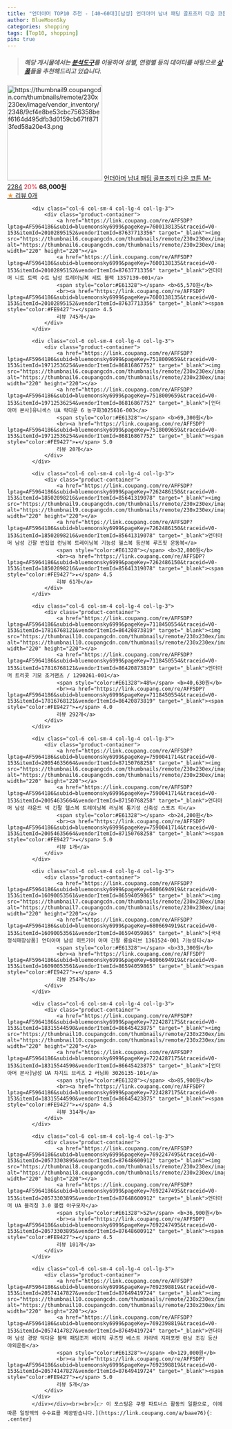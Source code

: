 ```yaml
---
title: "언더아머 TOP10 추천 - [40~60대][남성] 언더아머 남녀 패딩 골프조끼 다운 코튼 M-2284"
author: BlueMoonSky
categories: shopping
tags: [Top10, shopping]
pin: true
---
```


> ##### 해당 게시물에서는 [**분석도구**](https://itemscout.io/)를 이용하여 **성별**, **연령별** 등의 데이터를 바탕으로 [**상품**](https://link.coupang.com/a/baae76)들을 추천해드리고 있습니다.
<div class="container"><div class="row">
            <div class="col-6 col-sm-4 col-lg-4 col-lg-3">
                <div class="product-container">
                    <a href="https://link.coupang.com/re/AFFSDP?lptag=AF5964186&subid=bluemoonsky6999&pageKey=6969433748&traceid=V0-153&itemId=16995530515&vendorItemId=84171676151" target="_blank"><img src="https://thumbnail9.coupangcdn.com/thumbnails/remote/230x230ex/image/vendor_inventory/2348/9cf4e8be53cbc756358bef6164d495dfb3d0159cb671f8713fed58a20e43.png" alt="https://thumbnail9.coupangcdn.com/thumbnails/remote/230x230ex/image/vendor_inventory/2348/9cf4e8be53cbc756358bef6164d495dfb3d0159cb671f8713fed58a20e43.png" width="220" height="220"></a>
                    <a href="https://link.coupang.com/re/AFFSDP?lptag=AF5964186&subid=bluemoonsky6999&pageKey=6969433748&traceid=V0-153&itemId=16995530515&vendorItemId=84171676151" target="_blank">언더아머 남녀 패딩 골프조끼 다운 코튼 M-2284</a>
                    <span style="color:#E61328">20%</span> <b>68,000원</b>
                    <br><a href="https://link.coupang.com/re/AFFSDP?lptag=AF5964186&subid=bluemoonsky6999&pageKey=6969433748&traceid=V0-153&itemId=16995530515&vendorItemId=84171676151" target="_blank"><span style="color:#FE9427">★</span> 
                    리뷰 0개</a>
                </div>
            </div>
            
            <div class="col-6 col-sm-4 col-lg-4 col-lg-3">
                <div class="product-container">
                    <a href="https://link.coupang.com/re/AFFSDP?lptag=AF5964186&subid=bluemoonsky6999&pageKey=7600138135&traceid=V0-153&itemId=20102895152&vendorItemId=87637713356" target="_blank"><img src="https://thumbnail6.coupangcdn.com/thumbnails/remote/230x230ex/image/vendor_inventory/a683/0da46520f784a46c9b0c1e76841ceacb80a741f2e5645e1a5bdfac6e5e76.jpg" alt="https://thumbnail6.coupangcdn.com/thumbnails/remote/230x230ex/image/vendor_inventory/a683/0da46520f784a46c9b0c1e76841ceacb80a741f2e5645e1a5bdfac6e5e76.jpg" width="220" height="220"></a>
                    <a href="https://link.coupang.com/re/AFFSDP?lptag=AF5964186&subid=bluemoonsky6999&pageKey=7600138135&traceid=V0-153&itemId=20102895152&vendorItemId=87637713356" target="_blank">언더아머 니트 트랙 수트 남성 트레이닝복 세트 블랙 1357139-001</a>
                    <span style="color:#E61328"></span> <b>65,570원</b>
                    <br><a href="https://link.coupang.com/re/AFFSDP?lptag=AF5964186&subid=bluemoonsky6999&pageKey=7600138135&traceid=V0-153&itemId=20102895152&vendorItemId=87637713356" target="_blank"><span style="color:#FE9427">★</span> 4.5
                    리뷰 745개</a>
                </div>
            </div>
            
            <div class="col-6 col-sm-4 col-lg-4 col-lg-3">
                <div class="product-container">
                    <a href="https://link.coupang.com/re/AFFSDP?lptag=AF5964186&subid=bluemoonsky6999&pageKey=7518009659&traceid=V0-153&itemId=19712536254&vendorItemId=86816867752" target="_blank"><img src="https://thumbnail6.coupangcdn.com/thumbnails/remote/230x230ex/image/vendor_inventory/ffe9/3bda8dd718c9b6bed86cbf8eaaf8d6ef8f498649111ff8c3bbf7f2bada8b.jpg" alt="https://thumbnail6.coupangcdn.com/thumbnails/remote/230x230ex/image/vendor_inventory/ffe9/3bda8dd718c9b6bed86cbf8eaaf8d6ef8f498649111ff8c3bbf7f2bada8b.jpg" width="220" height="220"></a>
                    <a href="https://link.coupang.com/re/AFFSDP?lptag=AF5964186&subid=bluemoonsky6999&pageKey=7518009659&traceid=V0-153&itemId=19712536254&vendorItemId=86816867752" target="_blank">[언더아머 본사]유니섹스 UA 락다운 6 농구화3025616-003</a>
                    <span style="color:#E61328"></span> <b>69,300원</b>
                    <br><a href="https://link.coupang.com/re/AFFSDP?lptag=AF5964186&subid=bluemoonsky6999&pageKey=7518009659&traceid=V0-153&itemId=19712536254&vendorItemId=86816867752" target="_blank"><span style="color:#FE9427">★</span> 5.0
                    리뷰 20개</a>
                </div>
            </div>
            
            <div class="col-6 col-sm-4 col-lg-4 col-lg-3">
                <div class="product-container">
                    <a href="https://link.coupang.com/re/AFFSDP?lptag=AF5964186&subid=bluemoonsky6999&pageKey=7262486150&traceid=V0-153&itemId=18502098216&vendorItemId=85641319078" target="_blank"><img src="https://thumbnail9.coupangcdn.com/thumbnails/remote/230x230ex/image/vendor_inventory/7ddc/5344bb703b2e7585df7b2b490ff11fd409f946187b3677c28fd70c0946ab.png" alt="https://thumbnail9.coupangcdn.com/thumbnails/remote/230x230ex/image/vendor_inventory/7ddc/5344bb703b2e7585df7b2b490ff11fd409f946187b3677c28fd70c0946ab.png" width="220" height="220"></a>
                    <a href="https://link.coupang.com/re/AFFSDP?lptag=AF5964186&subid=bluemoonsky6999&pageKey=7262486150&traceid=V0-153&itemId=18502098216&vendorItemId=85641319078" target="_blank">언더아머 남성 긴팔 반집업 런닝복 트레이닝복 기능성 헬스복 등산복 루즈핏 운동복</a>
                    <span style="color:#E61328"></span> <b>32,800원</b>
                    <br><a href="https://link.coupang.com/re/AFFSDP?lptag=AF5964186&subid=bluemoonsky6999&pageKey=7262486150&traceid=V0-153&itemId=18502098216&vendorItemId=85641319078" target="_blank"><span style="color:#FE9427">★</span> 4.5
                    리뷰 61개</a>
                </div>
            </div>
            
            <div class="col-6 col-sm-4 col-lg-4 col-lg-3">
                <div class="product-container">
                    <a href="https://link.coupang.com/re/AFFSDP?lptag=AF5964186&subid=bluemoonsky6999&pageKey=7118450554&traceid=V0-153&itemId=17816768121&vendorItemId=86420873819" target="_blank"><img src="https://thumbnail10.coupangcdn.com/thumbnails/remote/230x230ex/image/vendor_inventory/fa39/b4fd637cc62c65835b655140020ffffb52babd6507aa8d354f6e985ee640.jpg" alt="https://thumbnail10.coupangcdn.com/thumbnails/remote/230x230ex/image/vendor_inventory/fa39/b4fd637cc62c65835b655140020ffffb52babd6507aa8d354f6e985ee640.jpg" width="220" height="220"></a>
                    <a href="https://link.coupang.com/re/AFFSDP?lptag=AF5964186&subid=bluemoonsky6999&pageKey=7118450554&traceid=V0-153&itemId=17816768121&vendorItemId=86420873819" target="_blank">언더아머 트리콧 기모 조거팬츠 / 1290261-001</a>
                    <span style="color:#E61328">48%</span> <b>40,630원</b>
                    <br><a href="https://link.coupang.com/re/AFFSDP?lptag=AF5964186&subid=bluemoonsky6999&pageKey=7118450554&traceid=V0-153&itemId=17816768121&vendorItemId=86420873819" target="_blank"><span style="color:#FE9427">★</span> 4.0
                    리뷰 292개</a>
                </div>
            </div>
            
            <div class="col-6 col-sm-4 col-lg-4 col-lg-3">
                <div class="product-container">
                    <a href="https://link.coupang.com/re/AFFSDP?lptag=AF5964186&subid=bluemoonsky6999&pageKey=7590041714&traceid=V0-153&itemId=20054635664&vendorItemId=87150768258" target="_blank"><img src="https://thumbnail6.coupangcdn.com/thumbnails/remote/230x230ex/image/vendor_inventory/e6e9/bbee33990af07a8523b22b3bc86d992551c4d0f3edcfefcee4d3b1031d62.png" alt="https://thumbnail6.coupangcdn.com/thumbnails/remote/230x230ex/image/vendor_inventory/e6e9/bbee33990af07a8523b22b3bc86d992551c4d0f3edcfefcee4d3b1031d62.png" width="220" height="220"></a>
                    <a href="https://link.coupang.com/re/AFFSDP?lptag=AF5964186&subid=bluemoonsky6999&pageKey=7590041714&traceid=V0-153&itemId=20054635664&vendorItemId=87150768258" target="_blank">언더아머 남성 라운드 넥 긴팔 헬스복 트레이닝복 러닝복 통기성 신축성 스포츠 티</a>
                    <span style="color:#E61328"></span> <b>24,200원</b>
                    <br><a href="https://link.coupang.com/re/AFFSDP?lptag=AF5964186&subid=bluemoonsky6999&pageKey=7590041714&traceid=V0-153&itemId=20054635664&vendorItemId=87150768258" target="_blank"><span style="color:#FE9427">★</span> 5.0
                    리뷰 1개</a>
                </div>
            </div>
            
            <div class="col-6 col-sm-4 col-lg-4 col-lg-3">
                <div class="product-container">
                    <a href="https://link.coupang.com/re/AFFSDP?lptag=AF5964186&subid=bluemoonsky6999&pageKey=6806694919&traceid=V0-153&itemId=16090053561&vendorItemId=86594059865" target="_blank"><img src="https://thumbnail7.coupangcdn.com/thumbnails/remote/230x230ex/image/vendor_inventory/10e1/2756f15550ef4bd8f8413949757eb704c7cc71420a74925ed0abd4f93f60.png" alt="https://thumbnail7.coupangcdn.com/thumbnails/remote/230x230ex/image/vendor_inventory/10e1/2756f15550ef4bd8f8413949757eb704c7cc71420a74925ed0abd4f93f60.png" width="220" height="220"></a>
                    <a href="https://link.coupang.com/re/AFFSDP?lptag=AF5964186&subid=bluemoonsky6999&pageKey=6806694919&traceid=V0-153&itemId=16090053561&vendorItemId=86594059865" target="_blank">[국내정식매장상품] 언더아머 남성 히트기어 아머 긴팔 롱슬리브 1361524-001 기능성티</a>
                    <span style="color:#E61328"></span> <b>33,300원</b>
                    <br><a href="https://link.coupang.com/re/AFFSDP?lptag=AF5964186&subid=bluemoonsky6999&pageKey=6806694919&traceid=V0-153&itemId=16090053561&vendorItemId=86594059865" target="_blank"><span style="color:#FE9427">★</span> 4.5
                    리뷰 254개</a>
                </div>
            </div>
            
            <div class="col-6 col-sm-4 col-lg-4 col-lg-3">
                <div class="product-container">
                    <a href="https://link.coupang.com/re/AFFSDP?lptag=AF5964186&subid=bluemoonsky6999&pageKey=7224287175&traceid=V0-153&itemId=18315544590&vendorItemId=86645423875" target="_blank"><img src="https://thumbnail10.coupangcdn.com/thumbnails/remote/230x230ex/image/vendor_inventory/3d84/71be952c11aee83de93c35664aaeaf018b646fdeb1104d51a6879e81c456.jpg" alt="https://thumbnail10.coupangcdn.com/thumbnails/remote/230x230ex/image/vendor_inventory/3d84/71be952c11aee83de93c35664aaeaf018b646fdeb1104d51a6879e81c456.jpg" width="220" height="220"></a>
                    <a href="https://link.coupang.com/re/AFFSDP?lptag=AF5964186&subid=bluemoonsky6999&pageKey=7224287175&traceid=V0-153&itemId=18315544590&vendorItemId=86645423875" target="_blank">[언더아머 본사]남성 UA 차지드 브리즈 2 러닝화 3026135-101</a>
                    <span style="color:#E61328"></span> <b>85,900원</b>
                    <br><a href="https://link.coupang.com/re/AFFSDP?lptag=AF5964186&subid=bluemoonsky6999&pageKey=7224287175&traceid=V0-153&itemId=18315544590&vendorItemId=86645423875" target="_blank"><span style="color:#FE9427">★</span> 4.5
                    리뷰 314개</a>
                </div>
            </div>
            
            <div class="col-6 col-sm-4 col-lg-4 col-lg-3">
                <div class="product-container">
                    <a href="https://link.coupang.com/re/AFFSDP?lptag=AF5964186&subid=bluemoonsky6999&pageKey=7692247495&traceid=V0-153&itemId=20573303895&vendorItemId=87648600912" target="_blank"><img src="https://thumbnail8.coupangcdn.com/thumbnails/remote/230x230ex/image/vendor_inventory/09db/e366027fd6ae6bcefaf75ce2d857f3e97dc96f09f470606794c2413d49b0.png" alt="https://thumbnail8.coupangcdn.com/thumbnails/remote/230x230ex/image/vendor_inventory/09db/e366027fd6ae6bcefaf75ce2d857f3e97dc96f09f470606794c2413d49b0.png" width="220" height="220"></a>
                    <a href="https://link.coupang.com/re/AFFSDP?lptag=AF5964186&subid=bluemoonsky6999&pageKey=7692247495&traceid=V0-153&itemId=20573303895&vendorItemId=87648600912" target="_blank">언더아머 UA 블리칭 3.0 볼캡 야구모자</a>
                    <span style="color:#E61328">52%</span> <b>36,900원</b>
                    <br><a href="https://link.coupang.com/re/AFFSDP?lptag=AF5964186&subid=bluemoonsky6999&pageKey=7692247495&traceid=V0-153&itemId=20573303895&vendorItemId=87648600912" target="_blank"><span style="color:#FE9427">★</span> 4.5
                    리뷰 101개</a>
                </div>
            </div>
            
            <div class="col-6 col-sm-4 col-lg-4 col-lg-3">
                <div class="product-container">
                    <a href="https://link.coupang.com/re/AFFSDP?lptag=AF5964186&subid=bluemoonsky6999&pageKey=7692398819&traceid=V0-153&itemId=20574147827&vendorItemId=87649419724" target="_blank"><img src="https://thumbnail10.coupangcdn.com/thumbnails/remote/230x230ex/image/vendor_inventory/cf24/a659c55e4060e45eb6ecf38204335555b36e9af23cd6571a54608c0a551d.jpg" alt="https://thumbnail10.coupangcdn.com/thumbnails/remote/230x230ex/image/vendor_inventory/cf24/a659c55e4060e45eb6ecf38204335555b36e9af23cd6571a54608c0a551d.jpg" width="220" height="220"></a>
                    <a href="https://link.coupang.com/re/AFFSDP?lptag=AF5964186&subid=bluemoonsky6999&pageKey=7692398819&traceid=V0-153&itemId=20574147827&vendorItemId=87649419724" target="_blank">언더아머 남성 경량 덕다운 블랙 패딩조끼 베이직 루즈핏 베스트 카라넥 지퍼포켓 런닝 조깅 등산 야외운동</a>
                    <span style="color:#E61328"></span> <b>129,000원</b>
                    <br><a href="https://link.coupang.com/re/AFFSDP?lptag=AF5964186&subid=bluemoonsky6999&pageKey=7692398819&traceid=V0-153&itemId=20574147827&vendorItemId=87649419724" target="_blank"><span style="color:#FE9427">★</span> 5.0
                    리뷰 5개</a>
                </div>
            </div>
            </div></div><br><br>[👉 이 포스팅은 쿠팡 파트너스 활동의 일환으로, 이에 따른 일정액의 수수료를 제공받습니다.](https://link.coupang.com/a/baae76){: .center}